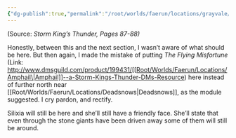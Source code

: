 ```yaml
---
{"dg-publish":true,"permalink":"/root/worlds/faerun/locations/grayvale/"}
---
```



(Source: *Storm King’s Thunder, Pages 87-88)*

Honestly, between this and the next section, I wasn’t aware of what should be here. But then again, I made the mistake of putting *The Flying Misfortune* (Link: <http://www.dmsguild.com/product/199431/[[Root/Worlds/Faerun/Locations/Amphail\|Amphail]]--a-Storm-Kings-Thunder-DMs-Resource>) here instead of further north near [[Root/Worlds/Faerun/Locations/Deadsnows\|Deadsnows]], as the module suggested. I cry pardon, and rectify.

Silixia will still be here and she’ll still have a friendly face. She’ll state that even through the stone giants have been driven away some of them will still be around.
